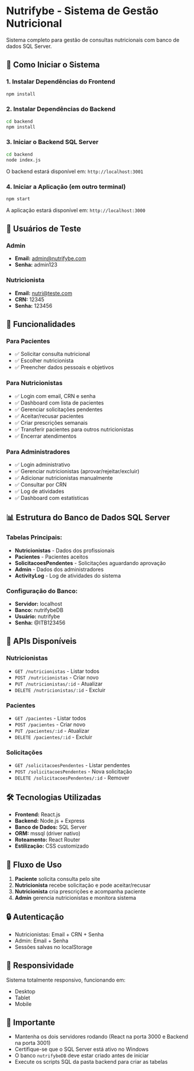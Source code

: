 # Nutrifybe - Sistema de Gestão Nutricional

Sistema completo para gestão de consultas nutricionais com banco de dados SQL Server.

## 🚀 Como Iniciar o Sistema

### 1. Instalar Dependências do Frontend
```bash
npm install
```

### 2. Instalar Dependências do Backend
```bash
cd backend
npm install
```

### 3. Iniciar o Backend SQL Server
```bash
cd backend
node index.js
```
O backend estará disponível em: `http://localhost:3001`

### 4. Iniciar a Aplicação (em outro terminal)
```bash
npm start
```
A aplicação estará disponível em: `http://localhost:3000`

## 👥 Usuários de Teste

### Admin
- **Email:** admin@nutrifybe.com
- **Senha:** admin123

### Nutricionista
- **Email:** nutri@teste.com
- **CRN:** 12345
- **Senha:** 123456

## 🔧 Funcionalidades

### Para Pacientes
- ✅ Solicitar consulta nutricional
- ✅ Escolher nutricionista
- ✅ Preencher dados pessoais e objetivos

### Para Nutricionistas
- ✅ Login com email, CRN e senha
- ✅ Dashboard com lista de pacientes
- ✅ Gerenciar solicitações pendentes
- ✅ Aceitar/recusar pacientes
- ✅ Criar prescrições semanais
- ✅ Transferir pacientes para outros nutricionistas
- ✅ Encerrar atendimentos

### Para Administradores
- ✅ Login administrativo
- ✅ Gerenciar nutricionistas (aprovar/rejeitar/excluir)
- ✅ Adicionar nutricionistas manualmente
- ✅ Consultar por CRN
- ✅ Log de atividades
- ✅ Dashboard com estatísticas

## 📊 Estrutura do Banco de Dados SQL Server

### Tabelas Principais:
- **Nutricionistas** - Dados dos profissionais
- **Pacientes** - Pacientes aceitos
- **SolicitacoesPendentes** - Solicitações aguardando aprovação
- **Admin** - Dados dos administradores
- **ActivityLog** - Log de atividades do sistema

### Configuração do Banco:
- **Servidor:** localhost
- **Banco:** nutrifybeDB
- **Usuário:** nutrifybe
- **Senha:** @ITB123456

## 🔄 APIs Disponíveis

### Nutricionistas
- `GET /nutricionistas` - Listar todos
- `POST /nutricionistas` - Criar novo
- `PUT /nutricionistas/:id` - Atualizar
- `DELETE /nutricionistas/:id` - Excluir

### Pacientes
- `GET /pacientes` - Listar todos
- `POST /pacientes` - Criar novo
- `PUT /pacientes/:id` - Atualizar
- `DELETE /pacientes/:id` - Excluir

### Solicitações
- `GET /solicitacoesPendentes` - Listar pendentes
- `POST /solicitacoesPendentes` - Nova solicitação
- `DELETE /solicitacoesPendentes/:id` - Remover

## 🛠️ Tecnologias Utilizadas

- **Frontend:** React.js
- **Backend:** Node.js + Express
- **Banco de Dados:** SQL Server
- **ORM:** mssql (driver nativo)
- **Roteamento:** React Router
- **Estilização:** CSS customizado

## 📝 Fluxo de Uso

1. **Paciente** solicita consulta pelo site
2. **Nutricionista** recebe solicitação e pode aceitar/recusar
3. **Nutricionista** cria prescrições e acompanha paciente
4. **Admin** gerencia nutricionistas e monitora sistema

## 🔒 Autenticação

- Nutricionistas: Email + CRN + Senha
- Admin: Email + Senha
- Sessões salvas no localStorage

## 📱 Responsividade

Sistema totalmente responsivo, funcionando em:
- Desktop
- Tablet
- Mobile

## 🚨 Importante

- Mantenha os dois servidores rodando (React na porta 3000 e Backend na porta 3001)
- Certifique-se que o SQL Server está ativo no Windows
- O banco `nutrifybeDB` deve estar criado antes de iniciar
- Execute os scripts SQL da pasta backend para criar as tabelas